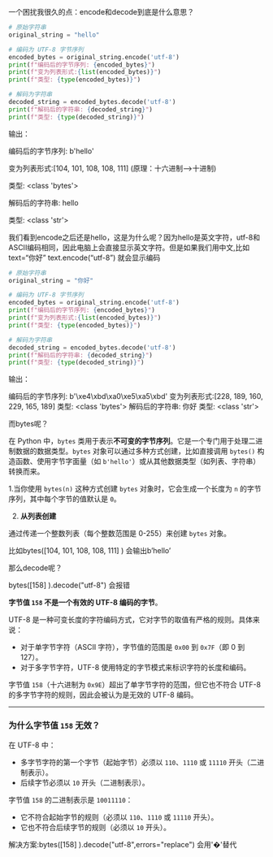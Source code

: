 一个困扰我很久的点：encode和decode到底是什么意思？

```python
# 原始字符串
original_string = "hello"

# 编码为 UTF-8 字节序列
encoded_bytes = original_string.encode('utf-8')
print(f"编码后的字节序列: {encoded_bytes}")   
print(f"变为列表形式:{list(encoded_bytes)}")
print(f"类型: {type(encoded_bytes)}")

# 解码为字符串
decoded_string = encoded_bytes.decode('utf-8')
print(f"解码后的字符串: {decoded_string}")
print(f"类型: {type(decoded_string)}")
```

输出：

编码后的字节序列: b'hello' 

变为列表形式:[104, 101, 108, 108, 111] (原理：十六进制-->十进制)

类型: <class 'bytes'>

 解码后的字符串: hello 

类型: <class 'str'>

我们看到encode之后还是hello，这是为什么呢？因为hello是英文字符，utf-8和ASCII编码相同，因此电脑上会直接显示英文字符。但是如果我们用中文,比如text=“你好” text.encode(“utf-8”) 就会显示编码

```python
# 原始字符串
original_string = "你好"

# 编码为 UTF-8 字节序列
encoded_bytes = original_string.encode('utf-8')
print(f"编码后的字节序列: {encoded_bytes}")
print(f"变为列表形式:{list(encoded_bytes)}")
print(f"类型: {type(encoded_bytes)}")

# 解码为字符串
decoded_string = encoded_bytes.decode('utf-8')
print(f"解码后的字符串: {decoded_string}")
print(f"类型: {type(decoded_string)}")
```

输出：

编码后的字节序列: b'\xe4\xbd\xa0\xe5\xa5\xbd'
变为列表形式:[228, 189, 160, 229, 165, 189]
类型: <class 'bytes'>
解码后的字符串: 你好
类型: <class 'str'>

而bytes呢？

在 Python 中，`bytes` 类用于表示**不可变的字节序列**。它是一个专门用于处理二进制数据的数据类型。`bytes` 对象可以通过多种方式创建，比如直接调用 `bytes()` 构造函数、使用字节字面量（如 `b'hello'`）或从其他数据类型（如列表、字符串）转换而来。

1.当你使用 `bytes(n)` 这种方式创建 `bytes` 对象时，它会生成一个长度为 `n` 的字节序列，其中每个字节的值默认是 `0`。

2. **从列表创建**

通过传递一个整数列表（每个整数范围是 0-255）来创建 `bytes` 对象。



比如bytes([104, 101, 108, 108, 111] )  会输出b’hello’



那么decode呢？

bytes([158] ).decode("utf-8") 会报错 

**字节值 `158` 不是一个有效的 UTF-8 编码的字节**。

UTF-8 是一种可变长度的字符编码方式，它对字节的取值有严格的规则。具体来说：

- 对于单字节字符（ASCII 字符），字节值的范围是 `0x00` 到 `0x7F`（即 0 到 127）。
- 对于多字节字符，UTF-8 使用特定的字节模式来标识字符的长度和编码。

字节值 `158`（十六进制为 `0x9E`）超出了单字节字符的范围，但它也不符合 UTF-8 的多字节字符的规则，因此会被认为是无效的 UTF-8 编码。

------

### 为什么字节值 `158` 无效？

在 UTF-8 中：

- 多字节字符的第一个字节（起始字节）必须以 `110`、`1110` 或 `11110` 开头（二进制表示）。
- 后续字节必须以 `10` 开头（二进制表示）。

字节值 `158` 的二进制表示是 `10011110`：

- 它不符合起始字节的规则（必须以 `110`、`1110` 或 `11110` 开头）。
- 它也不符合后续字节的规则（必须以 `10` 开头）。

解决方案:bytes([158] ).decode("utf-8",errors="replace") 会用'�'替代

